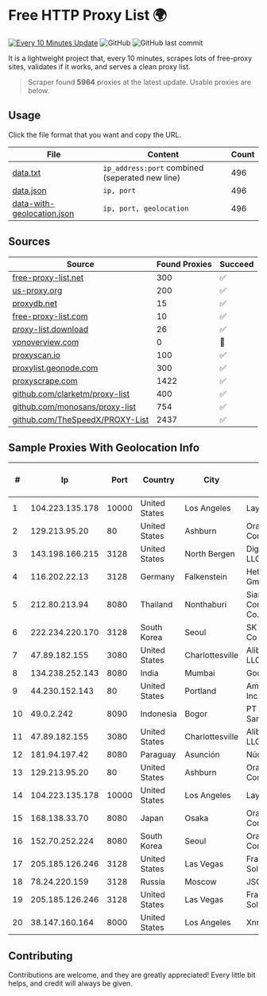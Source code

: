 
# Free HTTP Proxy List 🌍

[![Every 10 Minutes Update](https://github.com/mertguvencli/http-proxy-list/actions/workflows/main.yml/badge.svg?branch=main)](https://github.com/mertguvencli/http-proxy-list/actions/workflows/main.yml)
![GitHub](https://img.shields.io/github/license/mertguvencli/http-proxy-list)
![GitHub last commit](https://img.shields.io/github/last-commit/mertguvencli/http-proxy-list)

It is a lightweight project that, every 10 minutes, scrapes lots of free-proxy sites, validates if it works, and serves a clean proxy list.


> Scraper found **5964** proxies at the latest update. Usable proxies are below.

## Usage

Click the file format that you want and copy the URL.


|File|Content|Count|
|----|-------|-----|
|[data.txt](https://raw.githubusercontent.com/mertguvencli/http-proxy-list/main/proxy-list/data.txt)|`ip_address:port` combined (seperated new line)|496|
|[data.json](https://raw.githubusercontent.com/mertguvencli/http-proxy-list/main/proxy-list/data.json)|`ip, port`|496|
|[data-with-geolocation.json](https://raw.githubusercontent.com/mertguvencli/http-proxy-list/main/proxy-list/data-with-geolocation.json)|`ip, port, geolocation`|496|

## Sources

|Source|Found Proxies|Succeed|
|------|-------------|-------|
|[free-proxy-list.net](https://free-proxy-list.net)|300|✅|
|[us-proxy.org](https://www.us-proxy.org)|200|✅|
|[proxydb.net](http://proxydb.net)|15|✅|
|[free-proxy-list.com](https://free-proxy-list.com/?page=&port=&type%5B%5D=http&type%5B%5D=https&up_time=0&search=Search)|10|✅|
|[proxy-list.download](https://www.proxy-list.download/HTTP)|26|✅|
|[vpnoverview.com](https://vpnoverview.com/privacy/anonymous-browsing/free-proxy-servers)|0|🚫|
|[proxyscan.io](https://www.proxyscan.io)|100|✅|
|[proxylist.geonode.com](https://proxylist.geonode.com/api/proxy-list?limit=300&page=1&sort_by=lastChecked&sort_type=desc&protocols=http,https)|300|✅|
|[proxyscrape.com](https://api.proxyscrape.com/v2/?request=displayproxies&protocol=http&timeout=10000&country=all&ssl=all&anonymity=all)|1422|✅|
|[github.com/clarketm/proxy-list](https://raw.githubusercontent.com/clarketm/proxy-list/master/proxy-list-raw.txt)|400|✅|
|[github.com/monosans/proxy-list](https://raw.githubusercontent.com/monosans/proxy-list/main/proxies/http.txt)|754|✅|
|[github.com/TheSpeedX/PROXY-List](https://raw.githubusercontent.com/TheSpeedX/PROXY-List/master/http.txt)|2437|✅|


## Sample Proxies With Geolocation Info

|#|Ip|Port|Country|City|Internet Service Provider|
|-|--|----|-------|----|-------------------------|
|1|104.223.135.178|10000|United States|Los Angeles|LayerHost|
|2|129.213.95.20|80|United States|Ashburn|Oracle Corporation|
|3|143.198.166.215|3128|United States|North Bergen|DigitalOcean, LLC|
|4|116.202.22.13|3128|Germany|Falkenstein|Hetzner Online GmbH|
|5|212.80.213.94|8080|Thailand|Nonthaburi|Siamdata Communication Co.|
|6|222.234.220.170|3128|South Korea|Seoul|SK Broadband Co Ltd|
|7|47.89.182.155|3080|United States|Charlottesville|Alibaba.com LLC|
|8|134.238.252.143|8080|India|Mumbai|Google LLC|
|9|44.230.152.143|80|United States|Portland|Amazon.com, Inc.|
|10|49.0.2.242|8090|Indonesia|Bogor|PT Usaha Adi Sanggoro|
|11|47.89.182.155|3080|United States|Charlottesville|Alibaba.com LLC|
|12|181.94.197.42|8080|Paraguay|Asunción|Núcleo S.A.|
|13|129.213.95.20|80|United States|Ashburn|Oracle Corporation|
|14|104.223.135.178|10000|United States|Los Angeles|LayerHost|
|15|168.138.33.70|8080|Japan|Osaka|Oracle Corporation|
|16|152.70.252.224|8080|South Korea|Seoul|Oracle Corporation|
|17|205.185.126.246|3128|United States|Las Vegas|FranTech Solutions|
|18|78.24.220.159|3128|Russia|Moscow|JSC IOT|
|19|205.185.126.246|3128|United States|Las Vegas|FranTech Solutions|
|20|38.147.160.164|8000|United States|Los Angeles|Xnnet LLC|



## Contributing

Contributions are welcome, and they are greatly appreciated! Every
little bit helps, and credit will always be given.

